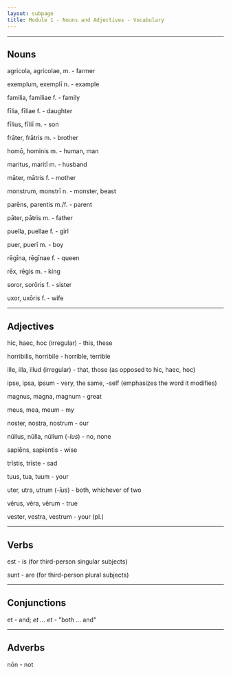 ```yaml
---
layout: subpage
title: Module 1 - Nouns and Adjectives - Vocabulary
---
```


***

## Nouns

agricola, agricolae, m. - farmer

exemplum, exemplī n. - example

familia, familiae f. - family

fīlia, fīliae f. - daughter

fīlius, fīliī m. - son

frāter, frātris m. - brother

homō, hominis m. - human, man

maritus, maritī m. - husband

māter, mātris f. - mother

monstrum, monstrī n. - monster, beast

parēns, parentis m./f. - parent

pāter, pātris m. - father

puella, puellae f. - girl

puer, puerī m. - boy

rēgīna, rēgīnae f. - queen

rēx, rēgis m. - king

soror, sorōris f. - sister

uxor, uxōris f. - wife

***

## Adjectives

hic, haec, hoc (irregular) - this, these

horribilis, horribile - horrible, terrible

ille, illa, illud (irregular) - that, those (as opposed to hic, haec, hoc)

ipse, ipsa, ipsum - very, the same, -self (emphasizes the word it modifies)

magnus, magna, magnum - great

meus, mea, meum - my

noster, nostra, nostrum - our

nūllus, nūlla, nūllum (*-īus*) - no, none

sapiēns, sapientis - wise

trīstis, trīste - sad

tuus, tua, tuum - your

uter, utra, utrum (*-īus*) - both, whichever of two

vērus, vēra, vērum - true

vester, vestra, vestrum - your (pl.)

***

## Verbs

est - is (for third-person singular subjects)

sunt - are (for third-person plural subjects)

***

## Conjunctions

et - and; *et ... et* - "both ... and"

***

## Adverbs

nōn - not
